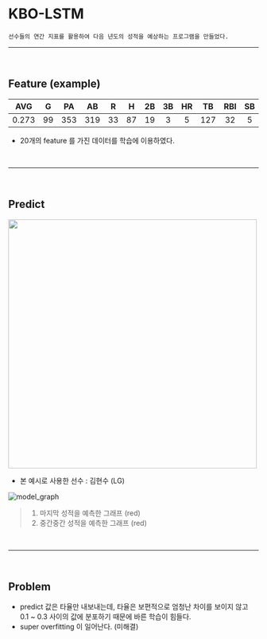
# KBO-LSTM

    선수들의 연간 지표를 활용하여 다음 년도의 성적을 예상하는 프로그램을 만들었다. 

-----

<br/>

## Feature (example)

|AVG|G|PA|AB|R|H|2B|3B|HR|TB|RBI|SB|CS|BB|HBP|SO|GDP|SLG|OBP|E|
|:---:|:---:|:---:|:---:|:---:|:---:|:---:|:---:|:---:|:---:|:---:|:---:|:---:|:---:|:---:|:---:|:---:|:---:|:---:|:---:|
|0.273|99|353|319|33|87|19|3|5|127|32|5|2|26|5|46|12|0.398|0.335|3|

- 20개의 feature 를 가진 데이터를 학습에 이용하였다. 

<br/>

-----

<br/>

## Predict

<img 
    src="https://user-images.githubusercontent.com/71556009/185950621-14c1b60d-4509-4efb-aa71-0e158639567a.jpg"
    width="500px" 
    height="500px"
/>
- 본 예시로 사용한 선수 : 김현수 (LG)

![model_graph](https://user-images.githubusercontent.com/71556009/185950647-517409ee-da4b-4e76-8f6e-098af75bdd0e.png)

> 1. 마지막 성적을 예측한 그래프 (red)
> 2. 중간중간 성적을 예측한 그래프 (red)

<br/>

-----

<br/>

## Problem

- predict 값은 타율만 내보내는데, 타율은 보편적으로 엄청난 차이를 보이지 않고 0.1 ~ 0.3 사이의 값에 분포하기 때문에 바른 학습이 힘들다.
- super overfitting 이 일어난다. (미해결)

<br/>

